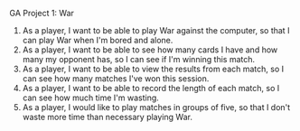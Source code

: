 GA Project 1: War

1. As a player, I want to be able to play War against the computer, so that I can play War when I'm bored and alone.
2. As a player, I want to be able to see how many cards I have and how many my opponent has, so I can see if I'm winning this match.
3. As a player, I want to be able to view the results from each match, so I can see how many matches I've won this session.
4. As a player, I want to be able to record the length of each match, so I can see how much time I'm wasting.
5. As a player, I would like to play matches in groups of five, so that I don't waste more time than necessary playing War.